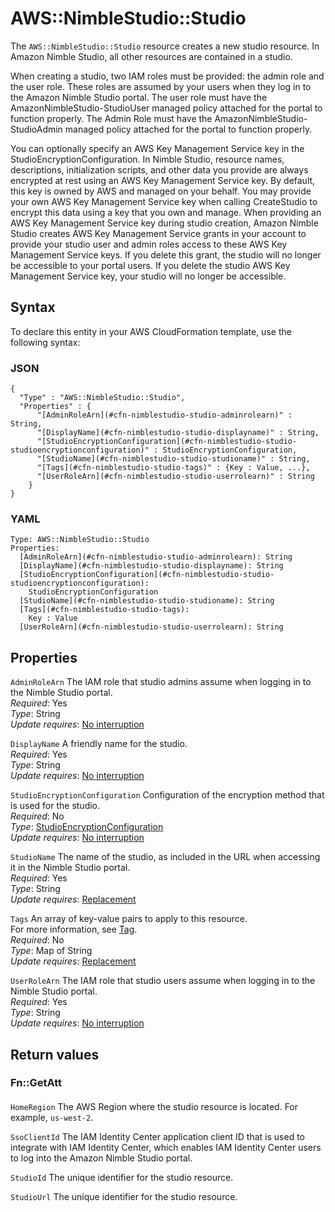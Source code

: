 # AWS::NimbleStudio::Studio<a name="aws-resource-nimblestudio-studio"></a>

The `AWS::NimbleStudio::Studio` resource creates a new studio resource\. In Amazon Nimble Studio, all other resources are contained in a studio\.

When creating a studio, two IAM roles must be provided: the admin role and the user role\. These roles are assumed by your users when they log in to the Amazon Nimble Studio portal\. The user role must have the AmazonNimbleStudio\-StudioUser managed policy attached for the portal to function properly\. The Admin Role must have the AmazonNimbleStudio\-StudioAdmin managed policy attached for the portal to function properly\.

You can optionally specify an AWS Key Management Service key in the StudioEncryptionConfiguration\. In Nimble Studio, resource names, descriptions, initialization scripts, and other data you provide are always encrypted at rest using an AWS Key Management Service key\. By default, this key is owned by AWS and managed on your behalf\. You may provide your own AWS Key Management Service key when calling CreateStudio to encrypt this data using a key that you own and manage\. When providing an AWS Key Management Service key during studio creation, Amazon Nimble Studio creates AWS Key Management Service grants in your account to provide your studio user and admin roles access to these AWS Key Management Service keys\. If you delete this grant, the studio will no longer be accessible to your portal users\. If you delete the studio AWS Key Management Service key, your studio will no longer be accessible\.

## Syntax<a name="aws-resource-nimblestudio-studio-syntax"></a>

To declare this entity in your AWS CloudFormation template, use the following syntax:

### JSON<a name="aws-resource-nimblestudio-studio-syntax.json"></a>

```
{
  "Type" : "AWS::NimbleStudio::Studio",
  "Properties" : {
      "[AdminRoleArn](#cfn-nimblestudio-studio-adminrolearn)" : String,
      "[DisplayName](#cfn-nimblestudio-studio-displayname)" : String,
      "[StudioEncryptionConfiguration](#cfn-nimblestudio-studio-studioencryptionconfiguration)" : StudioEncryptionConfiguration,
      "[StudioName](#cfn-nimblestudio-studio-studioname)" : String,
      "[Tags](#cfn-nimblestudio-studio-tags)" : {Key : Value, ...},
      "[UserRoleArn](#cfn-nimblestudio-studio-userrolearn)" : String
    }
}
```

### YAML<a name="aws-resource-nimblestudio-studio-syntax.yaml"></a>

```
Type: AWS::NimbleStudio::Studio
Properties:
  [AdminRoleArn](#cfn-nimblestudio-studio-adminrolearn): String
  [DisplayName](#cfn-nimblestudio-studio-displayname): String
  [StudioEncryptionConfiguration](#cfn-nimblestudio-studio-studioencryptionconfiguration):
    StudioEncryptionConfiguration
  [StudioName](#cfn-nimblestudio-studio-studioname): String
  [Tags](#cfn-nimblestudio-studio-tags):
    Key : Value
  [UserRoleArn](#cfn-nimblestudio-studio-userrolearn): String
```

## Properties<a name="aws-resource-nimblestudio-studio-properties"></a>

`AdminRoleArn` <a name="cfn-nimblestudio-studio-adminrolearn"></a>
The IAM role that studio admins assume when logging in to the Nimble Studio portal\.  
_Required_: Yes  
_Type_: String  
_Update requires_: [No interruption](https://docs.aws.amazon.com/AWSCloudFormation/latest/UserGuide/using-cfn-updating-stacks-update-behaviors.html#update-no-interrupt)

`DisplayName` <a name="cfn-nimblestudio-studio-displayname"></a>
A friendly name for the studio\.  
_Required_: Yes  
_Type_: String  
_Update requires_: [No interruption](https://docs.aws.amazon.com/AWSCloudFormation/latest/UserGuide/using-cfn-updating-stacks-update-behaviors.html#update-no-interrupt)

`StudioEncryptionConfiguration` <a name="cfn-nimblestudio-studio-studioencryptionconfiguration"></a>
Configuration of the encryption method that is used for the studio\.  
_Required_: No  
_Type_: [StudioEncryptionConfiguration](aws-properties-nimblestudio-studio-studioencryptionconfiguration.md)  
_Update requires_: [No interruption](https://docs.aws.amazon.com/AWSCloudFormation/latest/UserGuide/using-cfn-updating-stacks-update-behaviors.html#update-no-interrupt)

`StudioName` <a name="cfn-nimblestudio-studio-studioname"></a>
The name of the studio, as included in the URL when accessing it in the Nimble Studio portal\.  
_Required_: Yes  
_Type_: String  
_Update requires_: [Replacement](https://docs.aws.amazon.com/AWSCloudFormation/latest/UserGuide/using-cfn-updating-stacks-update-behaviors.html#update-replacement)

`Tags` <a name="cfn-nimblestudio-studio-tags"></a>
An array of key\-value pairs to apply to this resource\.  
For more information, see [Tag](https://docs.aws.amazon.com/AWSCloudFormation/latest/UserGuide/aws-properties-resource-tags.html)\.  
_Required_: No  
_Type_: Map of String  
_Update requires_: [Replacement](https://docs.aws.amazon.com/AWSCloudFormation/latest/UserGuide/using-cfn-updating-stacks-update-behaviors.html#update-replacement)

`UserRoleArn` <a name="cfn-nimblestudio-studio-userrolearn"></a>
The IAM role that studio users assume when logging in to the Nimble Studio portal\.  
_Required_: Yes  
_Type_: String  
_Update requires_: [No interruption](https://docs.aws.amazon.com/AWSCloudFormation/latest/UserGuide/using-cfn-updating-stacks-update-behaviors.html#update-no-interrupt)

## Return values<a name="aws-resource-nimblestudio-studio-return-values"></a>

### Fn::GetAtt<a name="aws-resource-nimblestudio-studio-return-values-fn--getatt"></a>

#### <a name="aws-resource-nimblestudio-studio-return-values-fn--getatt-fn--getatt"></a>

`HomeRegion` <a name="HomeRegion-fn::getatt"></a>
The AWS Region where the studio resource is located\. For example, `us-west-2`\.

`SsoClientId` <a name="SsoClientId-fn::getatt"></a>
The IAM Identity Center application client ID that is used to integrate with IAM Identity Center, which enables IAM Identity Center users to log into the Amazon Nimble Studio portal\.

`StudioId` <a name="StudioId-fn::getatt"></a>
The unique identifier for the studio resource\.

`StudioUrl` <a name="StudioUrl-fn::getatt"></a>
The unique identifier for the studio resource\.
